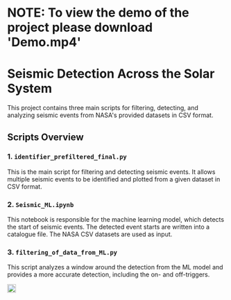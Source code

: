 # NOTE: To view the demo of the project please download 'Demo.mp4'

# Seismic Detection Across the Solar System

This project contains three main scripts for filtering, detecting, and analyzing seismic events from NASA's provided datasets in CSV format.

## Scripts Overview

### 1. `identifier_prefiltered_final.py`
This is the main script for filtering and detecting seismic events. It allows multiple seismic events to be identified and plotted from a given dataset in CSV format.

### 2. `Seismic_ML.ipynb`
This notebook is responsible for the machine learning model, which detects the start of seismic events. The detected event starts are written into a catalogue file. The NASA CSV datasets are used as input.

### 3. `filtering_of_data_from_ML.py`
This script analyzes a window around the detection from the ML model and provides a more accurate detection, including the on- and off-triggers.


<div style="display: flex; align-items: center;">
    <img src="https://www.informatik.uni-wuerzburg.de/fileadmin/10031700/2022/logo17_light.svg" width="20%" height="20%">
</div>
